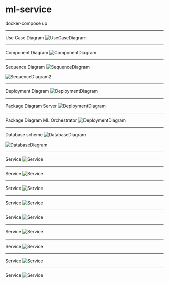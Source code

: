 ﻿# ml-service
 
 docker-compose up

________

Use Case Diagram
![UseCaseDiagram](images/диаграмма_ВИ.png)

________

Component Diagram
![ComponentDiagram](images/диагр_комп.png)

________

Sequence Diagram
![SequenceDiagram](images/Диаграмма_послед_общий_ML.png)

![SequenceDiagram2](images/диаграмма_послед_оркестратор.png)

________


Deployment Diagram
![DeploymentDiagram](images/диаграмма_развертывания.png)

________


Package Diagram Server
![DeploymentDiagram](images/Диаграмма_пакетов_серверная_часть.png)

________


Package Diagram ML Orchestrator
![DeploymentDiagram](images/Диаграмма_пакетов_ML_Orchestrator.png)

________


Database scheme
![DatabaseDiagram](images/бд_схема.png)

![DatabaseDiagram](images/er_diagr_ml_service.png)

________

Service
![Service](images/2025-06-06_15-31-21.png)

________

Service
![Service](images/2025-06-06_15-33-06.png)

________

Service
![Service](images/2025-06-06_23-25-09.png)

________

Service
![Service](images/2025-06-06_23-46-02.png)

________

Service
![Service](images/2025-06-07_02-55-33.png)

________

Service
![Service](images/2025-06-07_02-59-35.png)

________

Service
![Service](images/2025-06-07_03-00-33.png)

________

Service
![Service](images/2025-06-06_15-52-26.png)

________

Service
![Service](images/2025-06-06_15-59-56.png)